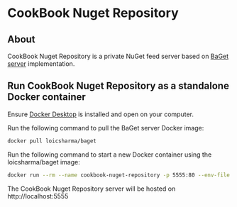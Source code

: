 # CookBook Nuget Repository

## About

CookBook Nuget Repository is a private NuGet feed server based on [BaGet server](https://loic-sharma.github.io/BaGet/) implementation.

## Run CookBook Nuget Repository as a standalone Docker container

Ensure [Docker Desktop](https://www.docker.com/) is installed and open on your computer.

Run the following command to pull the BaGet server Docker image:

```Bash
docker pull loicsharma/baget
```

Run the following command to start a new Docker container using the loicsharma/baget image:

```Bash
docker run --rm --name cookbook-nuget-repository -p 5555:80 --env-file "./src/CookBook.NugetRepository.Server/baget.env" -v "./baget-data:/var/baget" loicsharma/baget:latest
```

The CookBook Nuget Repository server will be hosted on http://localhost:5555